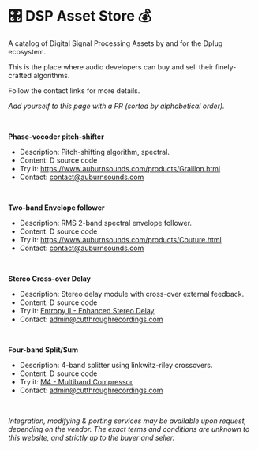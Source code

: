 # 🎛️ DSP Asset Store 💰

A catalog of Digital Signal Processing Assets by and for the Dplug ecosystem. 

This is the place where audio developers can buy and sell their finely-crafted algorithms.

Follow the contact links for more details.

_Add yourself to this page with a PR (sorted by alphabetical order)._

&nbsp;

**Phase-vocoder pitch-shifter**
- Description: Pitch-shifting algorithm, spectral.
- Content: D source code
- Try it: https://www.auburnsounds.com/products/Graillon.html
- Contact: contact@auburnsounds.com

&nbsp;

**Two-band Envelope follower**
- Description: RMS 2-band spectral envelope follower.
- Content: D source code
- Try it: https://www.auburnsounds.com/products/Couture.html
- Contact: contact@auburnsounds.com

&nbsp;

**Stereo Cross-over Delay**
- Description: Stereo delay module with cross-over external feedback.
- Content: D source code
- Try it: [Entropy II - Enhanced Stereo Delay](https://www.cutthroughrecordings.com/#/product/Entropy%20II%20-%20Enhanced%20Stereo%20Delay)
- Contact: admin@cutthroughrecordings.com

&nbsp;

**Four-band Split/Sum**
- Description: 4-band splitter using linkwitz-riley crossovers. 
- Content: D source code
- Try it: [M4 - Multiband Compressor](https://www.cutthroughrecordings.com/#/product/M4%20Multiband%20Compressor)
- Contact: admin@cutthroughrecordings.com

&nbsp;

_Integration, modifying & porting services may be available upon request, depending on the vendor._
_The exact terms and conditions are unknown to this website, and strictly up to the buyer and seller._
